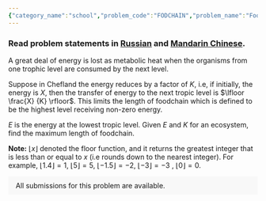 ```yaml
---
{"category_name":"school","problem_code":"FODCHAIN","problem_name":"Food Chain","problemComponents":{"constraints":"- $1 \\leq T \\leq 10^4$\n- $1 \\leq E \\leq 10^9$\n- $2 \\leq K \\leq 10^9$\n","constraintsState":true,"subtasks":"","subtasksState":false,"inputFormat":"- First line will contain $T$, number of testcases. Then the testcases follow.\n- Each testcase contains a single line of input, two integers $E, K$.\n","inputFormatState":true,"outputFormat":"For each testcase, output in a single line answer to the problem.\n","outputFormatState":true,"sampleTestCases":{"0":{"id":1,"input":"3\n5 3\n6 7\n10 2\n","output":"2\n1\n4","explanation":"**TestCase $1$:** The energy at first level is $5$ units. For the second level energy becomes $\\lfloor \\frac{5} {3} \\rfloor = 1$ units. So the length of foodchain is $2$ since from the next level onwards $0$ units of energy will be received.\n\n**TestCase $3$:** The energy at different levels is:\n- Level $1$- $10$ units\n- Level $2$- $\\lfloor \\frac{10} {2} \\rfloor = 5$ units\n- Level $3$- $\\lfloor \\frac{5} {2} \\rfloor = 2$ units\n- Level $4$- $\\lfloor \\frac{2} {2} \\rfloor = 1$ units\n- Level $5$- $\\lfloor \\frac{1} {2} \\rfloor = 0$ units\n\nSo the answer is $4$, since it is the last level to receive non-zero energy.\n","isDeleted":false}}},"video_editorial_url":"https://youtu.be/INMfw6EIU20","languages_supported":{"0":"CPP14","1":"C","2":"JAVA","3":"PYTH 3.6","4":"CPP17","5":"PYTH","6":"PYP3","7":"CS2","8":"ADA","9":"PYPY","10":"TEXT","11":"PAS fpc","12":"NODEJS","13":"RUBY","14":"PHP","15":"GO","16":"HASK","17":"TCL","18":"PERL","19":"SCALA","20":"LUA","21":"kotlin","22":"BASH","23":"JS","24":"LISP sbcl","25":"rust","26":"PAS gpc","27":"BF","28":"CLOJ","29":"R","30":"D","31":"CAML","32":"FORT","33":"ASM","34":"swift","35":"FS","36":"WSPC","37":"LISP clisp","38":"SQL","39":"SCM guile","40":"PERL6","41":"ERL","42":"CLPS","43":"ICK","44":"NICE","45":"PRLG","46":"ICON","47":"COB","48":"SCM chicken","49":"PIKE","50":"SCM qobi","51":"ST","52":"SQLQ","53":"NEM"},"max_timelimit":0.5,"source_sizelimit":50000,"problem_author":"daanish_adm","problem_tester":"","date_added":"21-07-2021","tags":{"0":"cakewalk","1":"daanish_adm","2":"start7","3":"vichitr"},"problem_difficulty_level":"Cakewalk","best_tag":"","editorial_url":"https://discuss.codechef.com/problems/FODCHAIN","time":{"view_start_date":1627219800,"submit_start_date":1627219800,"visible_start_date":1627219800,"end_date":1735669800},"is_direct_submittable":false,"problemDiscussURL":"https://discuss.codechef.com/search?q=FODCHAIN","is_proctored":false,"visitedContests":{},"layout":"problem"}
---
```

### Read problem statements in [Russian](https://www.codechef.com/download/translated/START7/russian/FODCHAIN.pdf) and [Mandarin Chinese](https://www.codechef.com/download/translated/START7/mandarin/FODCHAIN.pdf).

A great deal of energy is lost as metabolic heat when the organisms from one trophic level are consumed by the next level. 

Suppose in Chefland the energy reduces by a factor of $K$, i.e, if initially, the energy is $X$, then the transfer of energy to the next tropic level is $\lfloor \frac{X} {K} \rfloor$. This limits the length of foodchain which is defined to be the highest level receiving non-zero energy.

$E$ is the energy at the lowest tropic level. Given $E$ and $K$ for an ecosystem, find the maximum length of foodchain.

**Note:** $\lfloor x \rfloor$ denoted the floor function, and it returns the greatest integer that is less than or equal to $x$ (i.e  rounds down to the nearest integer). For example, $\lfloor 1.4 \rfloor = 1$, $\lfloor 5 \rfloor = 5$, $\lfloor -1.5 \rfloor = -2$, $\lfloor -3 \rfloor = -3$ , $\lfloor 0 \rfloor = 0$.
<aside style='background: #f8f8f8;padding: 10px 15px;'><div>All submissions for this problem are available.</div></aside>